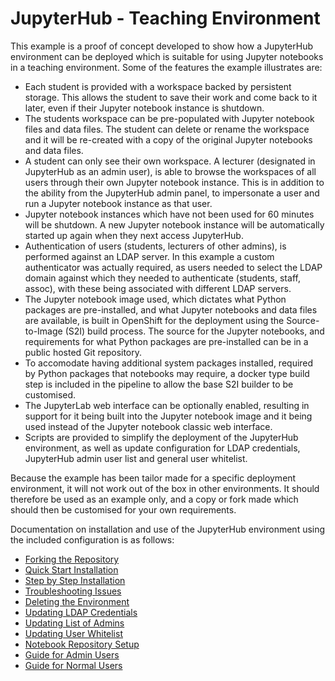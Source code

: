 # JupyterHub - Teaching Environment

This example is a proof of concept developed to show how a JupyterHub environment can be deployed which is suitable for using Jupyter notebooks in a teaching environment. Some of the features the example illustrates are:

* Each student is provided with a workspace backed by persistent storage. This allows the student to save their work and come back to it later, even if their Jupyter notebook instance is shutdown.
* The students workspace can be pre-populated with Jupyter notebook files and data files. The student can delete or rename the workspace and it will be re-created with a copy of the original Jupyter notebooks and data files.
* A student can only see their own workspace. A lecturer (designated in JupyterHub as an admin user), is able to browse the workspaces of all users through their own Jupyter notebook instance. This is in addition to the ability from the JupyterHub admin panel, to impersonate a user and run a Jupyter notebook instance as that user.
* Jupyter notebook instances which have not been used for 60 minutes will be shutdown. A new Jupyter notebook instance will be automatically started up again when they next access JupyterHub.
* Authentication of users (students, lecturers of other admins), is performed against an LDAP server. In this example a custom authenticator was actually required, as users needed to select the LDAP domain against which they needed to authenticate (students, staff, assoc), with these being associated with different LDAP servers.
* The Jupyter notebook image used, which dictates what Python packages are pre-installed, and what Jupyter notebooks and data files are available, is built in OpenShift for the deployment using the Source-to-Image (S2I) build process. The source for the Jupyter notebooks, and requirements for what Python packages are pre-installed can be in a public hosted Git repository.
* To accomodate having additional system packages installed, required by Python packages that notebooks may require, a docker type build step is included in the pipeline to allow the base S2I builder to be customised.
* The JupyterLab web interface can be optionally enabled, resulting in support for it being built into the Jupyter notebook image and it being used instead of the Jupyter notebook classic web interface.
* Scripts are provided to simplify the deployment of the JupyterHub environment, as well as update configuration for LDAP credentials, JupyterHub admin user list and general user whitelist.

Because the example has been tailor made for a specific deployment environment, it will not work out of the box in other environments. It should therefore be used as an example only, and a copy or fork made which should then be customised for your own requirements.

Documentation on installation and use of the JupyterHub environment using the included configuration is as follows:

* [Forking the Repository](documents/forking-the-repository.md)
* [Quick Start Installation](documents/quick-start-installation.md)
* [Step by Step Installation](documents/step-by-step-installation.md)
* [Troubleshooting Issues](documents/troubleshooting-issues.md)
* [Deleting the Environment](documents/deleting-the-environment.md)
* [Updating LDAP Credentials](documents/updating-ldap-credentials.md)
* [Updating List of Admins](documents/updating-list-of-admins.md)
* [Updating User Whitelist](documents/updating-user-whitelist.md)
* [Notebook Repository Setup](documents/notebook-repository-setup.md)
* [Guide for Admin Users](documents/guide-for-admin-users.md)
* [Guide for Normal Users](documents/guide-for-normal-users.md)
